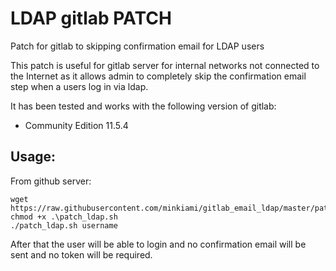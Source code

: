 # LDAP gitlab PATCH
Patch for gitlab to skipping confirmation email for LDAP users


This patch is useful for gitlab server for internal networks not connected to the Internet as it allows admin to completely skip the confirmation email step when a users log in via ldap. 

It has been tested and works with the following version of gitlab:

- Community Edition 11.5.4

## Usage:

From github server:

```
wget https://raw.githubusercontent.com/minkiami/gitlab_email_ldap/master/patch_ldap.sh
chmod +x .\patch_ldap.sh
./patch_ldap.sh username
```
After that the user will be able to login and no confirmation email will be sent and no token will be required.
